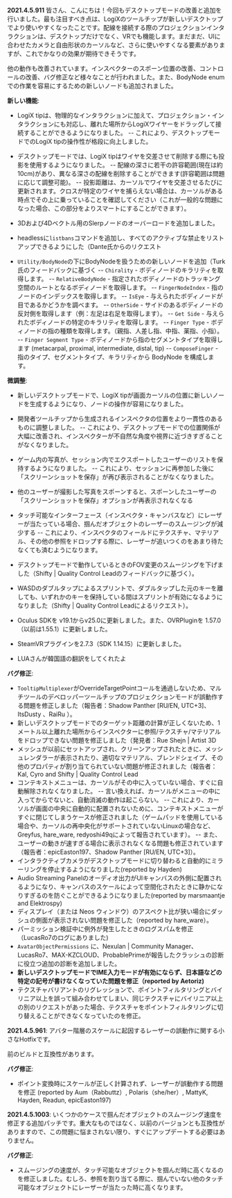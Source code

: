 **2021.4.5.911**
皆さん、こんにちは！今回もデスクトップモードの改善と追加を行いました。最も注目すべき点は、LogiXのツールチップが新しいデスクトップでより使いやすくなったことです。配線を接続する際のプロジェクションインタラクションは、デスクトップだけでなく、VRでも機能します。まだまだ、UIに合わせたカメラと自由形状のカーソルなど、さらに使いやすくなる要素がありますが、これでかなりの効果が期待できそうです。

他の動作も改善されています。インスペクターのスポーン位置の改善、コントロールの改善、バグ修正など様々なことが行われました。また、BodyNode enumでの作業を容易にするための新しいノードも追加されました。

**新しい機能**:
- LogiX tipは、物理的なインタラクションに加えて、プロジェクション・インタラクションにも対応し、離れた場所からLogiXワイヤーをドラッグして接続することができるようになりました。
-- これにより、デスクトップモードでのLogiX tipの操作性が格段に向上しました。
- デスクトップモードでは、LogiX tipはワイヤを交差させて削除する際にも投影を使用するようになりました。
-- 配線の深さに若干の許容範囲(現在は約10cm)があり、異なる深さの配線を削除することができます(許容範囲は問題に応じて調整可能)。
-- 投影距離は、カーソルでワイヤを交差させるたびに更新されます。クロスが特定のワイヤを捕らえない場合は、カーソルがある時点でその上に乗っていることを確認してください（これが一般的な問題になった場合、この部分をよりスマートにすることができます）。

- 3Dおよび4Dベクトル用のSlerpノードのオーバーロードを追加しました。
- headlessに`listbans`コマンドを追加し、すべてのアクティブな禁止をリストアップできるようにした（Dante氏からのリクエスト

- `Utility/BodyNode`の下にBodyNodeを扱うための新しいノードを追加（Turk氏のフィードバックに基づく
-- `Chirality` - ボディノードのキラリティを取得します。
-- `RelativeBodyNode` - 指定されたボディノードのトラッキング空間のルートとなるボディノードを取得します。
-- `FingerNodeIndex` - 指のノードのインデックスを取得します。
-- `IsEye` - 与えられたボディノードが目であるかどうかを調べます。
-- `OtherSide` - サイドのあるボディノードの反対側を取得します（例：左足は右足を取得します）。
-- `Get Side` - 与えられたボディノードの特定のキラリティを取得します。
-- `Finger Type` - ボディノードの指の種類を取得します。（親指、人差し指、中指、薬指、小指）。
-- `Finger Segment Type` - ボディノードから指のセグメントタイプを取得します (metacarpal, proximal, intermediate, distal, tip)
-- `ComposeFinger` - 指のタイプ、セグメントタイプ、キラリティから BodyNode を構成します。

**微調整**:
- 新しいデスクトップモードで、LogiX tipが画面カーソルの位置に新しいノードを生成するようになり、ノードの操作が容易になりました。
- 開発者ツールチップから生成されるインスペクタの位置をより一貫性のあるものに調整しました。
-- これにより、デスクトップモードでの位置関係が大幅に改善され、インスペクターが不自然な角度や視界に近づきすぎることがなくなりました。
- ゲーム内の写真が、セッション内でエクスポートしたユーザーのリストを保持するようになりました。
-- これにより、セッションに再参加した後に「スクリーンショットを保存」が再び表示されることがなくなりました。
- 他のユーザーが撮影した写真をスポーンすると、スポーンしたユーザーの「スクリーンショットを保存」オプションが再表示されなくなる
- タッチ可能なインターフェース（インスペクタ・キャンバスなど）にレーザーが当たっている場合、掴んだオブジェクトのレーザーのスムージングが減少する
-- これにより、インスペクタのフィールドにテクスチャ、マテリアル、その他の参照をドロップする際に、レーザーが追いつくのをあまり待たなくても済むようになります。
- デスクトップモードで動作しているときのFOV変更のスムージングを下げました（Shifty | Quality Control Leadのフィードバックに基づく）。
- WASDのダブルタップによるスプリントで、ダブルタップした元のキーを離しても、いずれかのキーを保持している間はスプリントが有効になるようになりました（Shifty | Quality Control Leadによるリクエスト）。

- Oculus SDKを v19.1からv25.0に更新しました。また、OVRPluginを 1.57.0（以前は1.55.1）に更新しました。
- SteamVRプラグインを2.7.3（SDK 1.14.15）に更新しました。

- LUAさんが韓国語の翻訳をしてくれたよ

**バグ修正**:
- `TooltipMultiplexer`がOverrideTargetPointコールを通過しないため、マルチツールのデベロッパーツールチップのプロジェクションモードが誤動作する問題を修正しました（報告者：Shadow Panther [RU/EN, UTC+3]、ItsDusty <PRISM>、RaiRu <PRISM>）。
- 新しいデスクトップモードでのターゲット距離の計算が正しくないため、1メートル以上離れた場所からインスペクターに参照/テクスチャ/マテリアルをドロップできない問題を修正しました（発見者：Rue Shejn | Artist 3D
- メッシュが以前にセットアップされ、クリーンアップされたときに、メッシュレンダラーが表示されたり、適切なマテリアル、ブレンドシェイプ、その他のプロパティが割り当てられていない問題が修正されました（報告者：Kal, Cyro and Shifty | Quality Control Lead
- コンテキストメニューは、カーソルがその中に入っていない場合、すぐに自動解除されなくなりました。
-- 言い換えれば、カーソルがメニューの中に入ってからでないと、自動消滅の動作は起こらない。
-- これにより、カーソルが画面の中央に自動的に配置されないために、コンテキストメニューがすぐに閉じてしまうケースが修正されました（ゲームパッドを使用している場合や、カーソルの再中央化がサポートされていないLinuxの場合など、Greyfus, hare_ware, redyoshi49qによって報告されています）。
-- また、ユーザーの動きが速すぎる場合に表示されなくなる問題も修正されています（報告者：epicEaston197、Shadow Panther [RU/EN, UTC+3]）。
- インタラクティブカメラがデスクトップモードに切り替わると自動的にミラーリングを停止するようになりました(reported by Hayden)
- Audio Streaming Panelのオーディオ出力がUIキャンバスの外側に配置されるようになり、キャンバスのスケールによって空間化されたときに静かになりすぎるのを防ぐことができるようになりました(reported by marsmaantje and Elektrospy)
- ディスプレイ（または Neos ウィンドウ）のアスペクト比が狭い場合にダッシュの側面が表示されない問題を修正した（reported by hare_ware）。
- パーミッション検証中に例外が発生したときのログスパムを修正（LucasRo7のログにありました)
- `AvatarObjectPermissions` に、Nexulan | Community Manager、LucasRo7、MAX-KZCLOUD、ProbablePrimeが報告したクラッシュの診断に役立つ追加の診断を追加しました。
- **新しいデスクトップモードでIME入力モードが有効にならず、日本語などの特定の記号が書けなくなっていた問題を修正（reported by Aetoriz)**
- テクスチャバリアントのリグレッションで、ポイントフィルタリングとバイリニア以上を誤って組み合わせてしまい、同じテクスチャにバイリニア以上の別のリクエストがあった場合、テクスチャをポイントフィルタリングに切り替えることができなくなっていたのを修正。

**2021.4.5.961**:
アバター階層のスケールに起因するレーザーの誤動作に関する小さなHotfixです。

前のビルドと互換性があります。

**バグ修正**:
- ポイント変換時にスケールが正しく計算されず、レーザーが誤動作する問題を修正 (reported by Aum（Rabbuttz）, Polaris（she/her）, MattyK, Hayden, Readun, epicEaston197)

**2021.4.5.1003**:
いくつかのケースで掴んだオブジェクトのスムージング速度を修正する追加パッチです。重大なものではなく、以前のバージョンとも互換性がありますので、この問題に悩まされない限り、すぐにアップデートする必要はありません。

**バグ修正**:
- スムージングの速度が、タッチ可能なオブジェクトを掴んだ時に高くなるのを修正しました。むしろ、参照を割り当てる際に、掴んでいない他のタッチ可能なオブジェクトにレーザーが当たった時に高くなります。